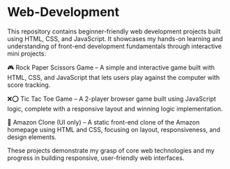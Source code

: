 # Web-Development
This repository contains beginner-friendly web development projects built using HTML, CSS, and JavaScript. It showcases my hands-on learning and understanding of front-end development fundamentals through interactive mini projects:

🎮 Rock Paper Scissors Game – A simple and interactive game built with HTML, CSS, and JavaScript that lets users play against the computer with score tracking.

❌⭕ Tic Tac Toe Game – A 2-player browser game built using JavaScript logic, complete with a responsive layout and winning logic implementation.

🛒 Amazon Clone (UI only) – A static front-end clone of the Amazon homepage using HTML and CSS, focusing on layout, responsiveness, and design elements.

These projects demonstrate my grasp of core web technologies and my progress in building responsive, user-friendly web interfaces.
